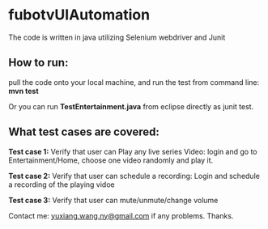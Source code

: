 # fubotvUIAutomation
The code is written in java utilizing Selenium webdriver and Junit

## How to run:
pull the code onto your local machine, and  run the test from command line:
        **mvn test**
    
Or you can run **TestEntertainment.java** from eclipse directly as junit test. 

## What test cases are covered: 
 **Test case 1:** Verify that user can Play any live series Video: login and go to Entertainment/Home, choose one video randomly and play it. 
             
 **Test case 2:**  Verify that user can schedule a recording: Login and schedule a recording of the playing vidoe

 **Test case 3:** Verify that user can mute/unmute/change volume

Contact me: yuxiang.wang.ny@gmail.com if any problems. Thanks.
